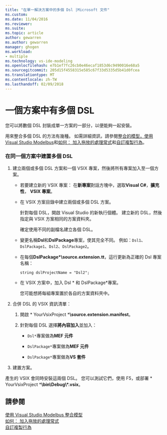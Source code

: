 ```yaml
---
title: "在單一解決方案中的多個 Dsl |Microsoft 文件"
ms.custom: 
ms.date: 11/04/2016
ms.reviewer: 
ms.suite: 
ms.topic: article
author: gewarren
ms.author: gewarren
manager: ghogen
ms.workload:
- multiple
ms.technology: vs-ide-modeling
ms.openlocfilehash: e7b1ef7fc26cb0e46ecaf1853d6c9490016e68a5
ms.sourcegitcommit: 205d15f4558315e585c67f33d5335d5b41d0fcea
ms.translationtype: MT
ms.contentlocale: zh-TW
ms.lasthandoff: 02/09/2018
---
```

# <a name="multiple-dsls-in-one-solution"></a>一個方案中有多個 DSL
您可以將數個 DSL 封裝成單一方案的一部分，以便能夠一起安裝。  
  
 用來整合多個 DSL 的方法有幾種。 如需詳細資訊，請參閱[整合的模型，使用 Visual Studio Modelbus](../modeling/integrating-models-by-using-visual-studio-modelbus.md)和[如何： 加入拖放的處理常式](../modeling/how-to-add-a-drag-and-drop-handler.md)和[自訂複製行為](../modeling/customizing-copy-behavior.md)。  
  
### <a name="to-build-more-than-one-dsl-in-the-same-solution"></a>在同一個方案中建置多個 DSL  
  
1.  建立兩個或多個 DSL 方案和一個 VSIX 專案，然後將所有專案加入至一個方案。  
  
    -   若要建立新的 VSIX 專案： 在**新專案**對話方塊中，選取**Visual C#**，**擴充性**， **VSIX 專案**。  
  
    -   在 VSIX 方案目錄中建立兩個或多個 DSL 方案。  
  
         針對每個 DSL，開啟 Visual Studio 的新執行個體。 建立新的 DSL，然後指定與 VSIX 方案相同的方案資料夾。  
  
         確定使用不同的副檔名建立各個 DSL。  
  
    -   變更名稱**Dsl**和**DslPackage**專案，使其完全不同。 例如：`Dsl1`、`DslPackage1`、`Dsl2`、`DslPackage2`。  
  
    -   在每個**DslPackage\*\source.extension.tt**，這行更新為正確的 Dsl 專案名稱：  
  
         `string dslProjectName = "Dsl2";`  
  
    -   在 VSIX 方案中，加入 Dsl * 和 DslPackage\*專案。  
  
         您可能想將每組專案置於各自的方案資料夾中。  
  
2.  合併 DSL 的 VSIX 資訊清單：  
  
    1.  開啟 * YourVsixProject ***\source.extension.manifest**。  
  
    2.  針對每個 DSL 選擇**將內容加入**並加入：  
  
        -   `Dsl*`專案做為**MEF 元件**  
  
        -   `DslPackage*`專案做為**MEF 元件**  
  
        -   `DslPackage*`專案做為**VS 套件**  
  
3.  建置方案。  
  
 產生的 VSIX 會同時安裝這兩個 DSL。 您可以測試它們，使用 F5，或部署 * YourVsixProject ***\bin\Debug\\\*.vsix**。  
  
## <a name="see-also"></a>請參閱  
 [使用 Visual Studio Modelbus 整合模型](../modeling/integrating-models-by-using-visual-studio-modelbus.md)   
 [如何： 加入拖放的處理常式](../modeling/how-to-add-a-drag-and-drop-handler.md)   
 [自訂複製行為](../modeling/customizing-copy-behavior.md)